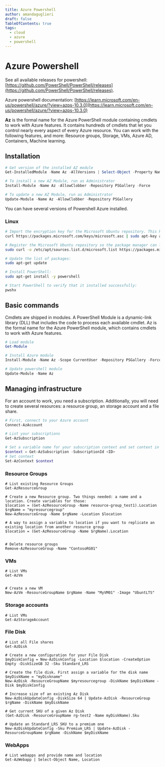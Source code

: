 ```yaml
---
title: Azure Powershell
author: amandaguglieri
draft: false
TableOfContents: true
tags:
  - cloud
  - azure
  - powershell
---
```


# Azure Powershell

See all available releases for powershell: [https://github.com/PowerShell/PowerShell/releases](https://github.com/PowerShell/PowerShell/releases).

Azure powershell documentation: [https://learn.microsoft.com/en-us/powershell/azure/?view=azps-10.3.0](https://learn.microsoft.com/en-us/powershell/azure/?view=azps-10.3.0)

**Az** is the formal name for the Azure PowerShell module containing cmdlets to work with Azure features. It contains hundreds of cmdlets that let you control nearly every aspect of every Azure resource. You can work with the following features, and more: Resource groups, Storage, VMs, Azure AD, Containers, Machine learning.

## Installation

```powershell
# Get version of the installed AZ module
Get-InstalledModule -Name Az -AllVersions | Select-Object -Property Name, Version

# To install a new AZ Module, run as Administrator
Install-Module -Name Az -AllowClobber -Repository PSGallery -Force

# To update a new AZ Module, run as Administrator
Update-Module -Name Az -AllowClobber -Repository PSGallery
```

You can have several versions of Powershell Azure installed.

### Linux

```bash
# Import the encryption key for the Microsoft Ubuntu repository. This key enables the package manager to verify that the PowerShell package you install comes from Microsoft.
curl https://packages.microsoft.com/keys/microsoft.asc | sudo apt-key add -

# Register the Microsoft Ubuntu repository so the package manager can locate the PowerShell package:
sudo curl -o /etc/apt/sources.list.d/microsoft.list https://packages.microsoft.com/config/ubuntu/18.04/prod.list

# Update the list of packages:
sudo apt-get update

# Install PowerShell:
sudo apt-get install -y powershell

# Start PowerShell to verify that it installed successfully:
pwshx
```


## Basic commands

Cmdlets are shipped in modules. A PowerShell Module is a dynamic-link library (DLL) that includes the code to process each available cmdlet. Az is the formal name for the Azure PowerShell module, which contains cmdlets to work with Azure features. 

```powershell
# Load module
Get-Module

# Install Azure module
Install-Module -Name Az -Scope CurrentUser -Repository PSGallery -Force

# Update powershell module
Update-Module -Name Az

```

## Managing infrastructure

For an account to work, you need a subscription. Additionally, you will need to create several resources: a resource group, an storage account and a file share.

```powershell
# First, connect to your Azure account
Connect-AzAccount

# List your subscriptions 
Get-AzSubscription

# Set a variable name for your subscription context and set context in Azure
$context = Get-AzSubscription -SubscriptionId <ID>
# Set context 
Set-AzContext $context
```

### Resource Groups

```
# List existing Resource Groups
Get-AzResourceGroup

# Create a new Resource group. Two things needed: a name and a location. Create variables for those:
$location = (Get-AzResourceGroup -Name resource-group_test1).Location
$rgName = "myresourcegroup"
New-AzResourceGroup -Name $rgName -Location $location

# A way to assign a variable to location if you want to replicate an existing location from another resource group 
$location = (Get-AzResourceGroup -Name $rgName).Location


# Delete resource groups
Remove-AzResourceGroup -Name "ContosoRG01"

```

### VMs

```
# List VMs
Get-AzVm


# Create a new VM
New-AzVm -ResourceGroupName $rgName -Name "MyVM01" -Image "UbuntLTS"
```


### Storage accounts


```
# List VMs
Get-AzStorageAccount

```

### File Disk

```
# List all File shares
Get-AzDisk

# Create a new configuration for your File Disk
$myDiskConfig = New-AzDiskConfig -Location $location -CreateOption Empty -DiskSizeGB 32 -Sku Standard_LRS

# Create the file disk. First assign a variable for the disk name
$myDiskName = "myDiskname"
New-AzDisk -ResourceGroupName $myresourcegroup -DiskName $myDiskName -Disk $myDiskConfig

# Increase size of an existing Az Disk
New-AzDiskUpdateConfig -DiskSize 64 | Update-AzDisk -ResourceGroup $rgName -DiskName $myDiskName

# Get current SKU of a given Az Disk
(Get-AzDisk -ResourceGroupName rg-test2 -Name myDiskName).Sku  

# Update an Standard_LRS SKU to a premium one 
New-AzDiskUpdateConfig -Sku Premium_LRS | Update-AzDisk -ResourceGroupName $rgName -DiskName $myDiskName

```



### WebApps

```
# List webapps and provide name and location
Get-AzWebapp | Select-Object Name, Location

```


##